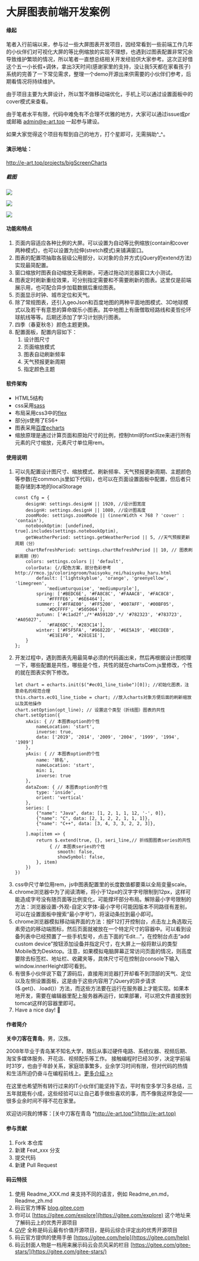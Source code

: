 # 大屏图表前端开发案例

#### 缘起
笔者入行前端以来，参与过一些大屏图表开发项目，因经常看到一些前端工作几年的小伙伴们对可视化大屏的等比例缩放的实现不理想，也遇到过图表配置非常冗余导致维护繁琐的情况，所以笔者一直想总结相关开发经验供大家参考。这次正好借这个五一小长假+调休，拿出3天时间(感谢家里的支持，没让我5天都在家看孩子)系统的完善了一下常见需求，整理一个demo开源出来供需要的小伙伴们参考，后期看情况将持续维护。

由于项目主要为大屏设计，所以暂不做移动端优化，手机上可以通过设置面板中的cover模式来查看。

由于笔者水平有限，代码中难免有不合理不优雅的地方，大家可以通过issue或pr或邮箱 admin@e-art.top 一起参与建设。

如果大家觉得这个项目有帮到自己的地方，打个星即可，无需捐助^_^。

#### 演示地址：
http://e-art.top/projects/bigScreenCharts
##### 截图
![](https://img-blog.csdnimg.cn/20190621142010866.png?x-oss-process=image/watermark,type_ZmFuZ3poZW5naGVpdGk,shadow_10,text_aHR0cHM6Ly9ibG9nLmNzZG4ubmV0L2Rhb2tlX2xp,size_16,color_FFFFFF,t_70)

![](https://img-blog.csdnimg.cn/20190918220813794.png?x-oss-process=image/watermark,type_ZmFuZ3poZW5naGVpdGk,shadow_10,text_aHR0cHM6Ly9ibG9nLmNzZG4ubmV0L2Rhb2tlX2xp,size_16,color_FFFFFF,t_70)

![](https://img-blog.csdnimg.cn/20190918222401610.png?x-oss-process=image/watermark,type_ZmFuZ3poZW5naGVpdGk,shadow_10,text_aHR0cHM6Ly9ibG9nLmNzZG4ubmV0L2Rhb2tlX2xp,size_16,color_FFFFFF,t_70)
#### 功能和特点
1. 页面内容适应各种比例的大屏。可以设置为自动等比例缩放(contain和cover两种模式)，也可以设置为拉伸(stretch模式)来铺满窗口。
2. 图表的配置项抽取各层级公用部分，以对象的合并方式(jQuery的extend方法)实现最简配置。
3. 窗口缩放时图表自动缩放无需刷新，可通过拖动浏览器窗口大小测试。
4. 图表定时刷新重绘效果，可分别指定需要和不需要刷新的图表。这里仅是前端展示用，也可配合异步加载数据后重绘图表。
5. 页面显示时钟、城市定位和天气。
6. 除了常规图表，还引入geoJson和百度地图的两种平面地图模式、3D地球模式以及若干有意思的算命娱乐小图表。其中地图上有唐僧取经路线和麦哲伦环球航线等等。后期还添加了学习计划执行图表。
6. 四季（春夏秋冬）颜色主题更换。
7. 配置面板，配置内容如下：
    1. 设计图尺寸
    2. 页面缩放模式
    3. 图表自动刷新频率
    4. 天气预报更新周期
    5. 指定颜色主题

#### 软件架构
* HTML5结构
* css采用[sass](https://www.sass.hk/)
* 布局采用css3中的[flex](https://developer.mozilla.org/zh-CN/docs/Learn/CSS/CSS_layout/Flexbox)
* 部分js使用了ES6+
* 图表采用[百度echarts](http://echarts.baidu.com)
* 缩放原理是通过计算页面和原始尺寸的比例，控制html的fontSize来进行所有元素的尺寸缩放，元素尺寸单位用rem。

#### 使用说明
1. 可以先配置设计图尺寸、缩放模式、刷新频率、天气预报更新周期、主题颜色等参数(在common.js里如下代码)，也可以在页面设置面板中配置，但后者只能存储到本地的localStorage
    ``` 
    const Cfg = {
        designW: settings.designW || 1920, //设计图宽度
        designH: settings.designH || 1080, //设计图高度
        zoomMode: settings.zoomMode || (innerWidth < 768 ? 'cover' : 'contain'),
        notebookOptim: [undefined, true].includes(settings.notebookOptim),
        getWeatherPeriod: settings.getWeatherPeriod || 5, //天气预报更新周期（分）
        chartRefreshPeriod: settings.chartRefreshPeriod || 10, // 图表刷新周期（秒）
        colors: settings.colors || 'default',
        colorData: {//配色方案，部分色彩参考 http://rmco.jp/coloringroom/haisyoku_rei/haisyoku_haru.html
            default: ['lightskyblue', 'orange', 'greenyellow', 'limegreen',
                'mediumturquoise', 'mediumpurple'],
            spring: ['#BEDC6E', '#FA8C8C', '#FAAAC8', '#FAC8C8',
                '#FFFFE6', '#6E6464'],
            summer: ['#FFAE00', '#FF5200', '#007AFF', '#00BF05',
                '#DCFFFF', '#505064'],
            autumn: ['#c1ad2f',/*'#A5912D',*/ '#782323', '#783723', '#A05027',
                '#FAE6DC', '#283C14'],
            winter: ['#F5F5FA', '#96822D', '#6E5A19', '#BECDEB',
                '#E1E1F0', '#281E1E'],
        }
    };
    ```
    <!--尺寸用62.5%的HTML字号，即1rem=10px。-->
2. 开发过程中，遇到图表先用最简单必须的代码画出来，然后再根据设计图梳理一下，哪些配置是共性，哪些是个性，共性的就在chartsCom.js里修改，个性的就在图表实例下修改。
    ```
    let chart = echarts.init($("#ec01_line_tiobe")[0]); //初始化图表，注意命名的规范合理
    this.charts.ec01_line_tiobe = chart; //放入charts对象方便后面的刷新缩放以及其他操作
    chart.setOption(opt_line); // 设置这个类型（折线图）图表的共性
    chart.setOption({
        xAxis: { // 本图表option的个性
            nameLocation: 'start',
            inverse: true,
            data: ['2019', '2014', '2009', '2004', '1999', '1994', '1989']
        },
        yAxis: { // 本图表option的个性
            name: '排名',
            nameLocation: 'start',
            min: 1,
            inverse: true
        },
        dataZoom: { // 本图表option的个性
            type: 'inside',
            orient: 'vertical'
        },
        series: [
            {"name": "Java", data: [1, 2, 1, 1, 12, '-', 0]},
            {"name": "C", data: [2, 1, 2, 2, 1, 1, 1]},
            {"name": "C++", data: [3, 4, 3, 3, 2, 2, 3]},
            ...
        ].map(item => {
            return $.extend(true, {}, seri_line,// 折线图图表series的共性
                 { // 本图表series的个性
                    smooth: false,
                    showSymbol: false,
            }, item)
        })
    })
    ```
3. css中尺寸单位用rem，js中图表配置里的长度数值都要乘以全局变量scale。
4. chrome浏览器中为了阅读清晰，将小于12px的汉字字号限制到12px，这样可能造成字号没有随页面等比例变化，可能撑坏部分布局。解除最小字号限制的方法：浏览器设置-外观-自定义字体-最小字号(可能因版本不同路径有差别，可以在设置面板中搜索“最小字号”)，将滚动条拉到最小即可。
5. chrome浏览器模拟移动端界面的方法：按F12打开控制台，点击左上角选取元素旁边的移动端图标，然后页面就被放在一个特定尺寸的容器中。可以看到设备列表中已经预置了一些手机型号，点击下面的“Edit...”，在控制台点击“add custom device”按钮添加设备并指定尺寸，在大屏上一般将默认的类型Mobile改为Desktop。注意，如果模拟电脑屏幕正常访问页面的情况，则高度要除去标签栏、地址栏、收藏夹等，具体尺寸可在控制台console下输入window.innerHeight即可看到。
6. 有很多小伙伴说下载了源码后，直接用浏览器打开却看不到顶部的天气、定位以及左侧设置面板，这是由于这些内容用了jQuery的异步请求($.get()、.load()）方法，而这些方法要在运行在服务器上才能实现。如果本地开发，需要在编辑器里配上服务器再运行，如果部署，可以把文件直接放到tomcat这样的容器里即可。
7. Have a nice day! 🍵

#### 作者简介
**关中刀客在青岛**，男，汉族。

2008年毕业于青岛某不知名大学，随后从事过硬件电路、系统仪器、视频后期、淘宝多媒体服务、开花店、视频配乐等工作。
接触编程时已经30岁，决定学前端时31岁，也由于年龄关系，家庭琐事繁多，业余学习时间有限，但对代码的热情和生活所迫仍奋斗在编程前线上。[更多介绍 >>](http://e-art.top/page/aboutMe.html)

在这里也希望所有转行过来的IT小伙伴们能坚持下去，平时有空多学习多总结，三五年就能有小成，这些经验可以让自己着手做些喜欢的事，而不像我这样急促——很多业余时间不得不花在家里。

欢迎访问我的博客：[关中刀客在青岛 *http://e-art.top*](http://e-art.top)

#### 参与贡献

1. Fork 本仓库
2. 新建 Feat_xxx 分支
3. 提交代码
4. 新建 Pull Request


#### 码云特技

1. 使用 Readme\_XXX.md 来支持不同的语言，例如 Readme\_en.md，Readme\_zh.md
2. 码云官方博客 [blog.gitee.com](https://blog.gitee.com)
3. 你可以 [https://gitee.com/explore](https://gitee.com/explore) 这个地址来了解码云上的优秀开源项目
4. [GVP](https://gitee.com/gvp) 全称是码云最有价值开源项目，是码云综合评定出的优秀开源项目
5. 码云官方提供的使用手册 [https://gitee.com/help](https://gitee.com/help)
6. 码云封面人物是一档用来展示码云会员风采的栏目 [https://gitee.com/gitee-stars/](https://gitee.com/gitee-stars/)

